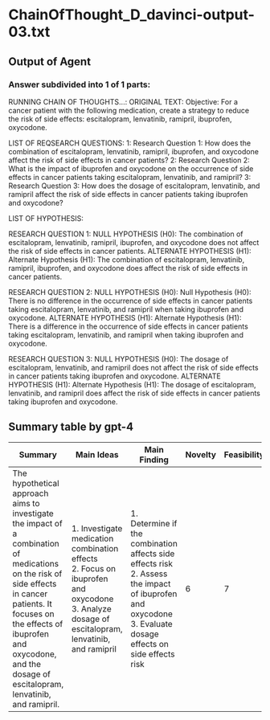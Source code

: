 # ChainOfThought_D_davinci-output-03.txt
## Output of Agent
### Answer subdivided into 1 of 1 parts:
RUNNING CHAIN OF THOUGHTS...:
ORIGINAL TEXT:
Objective: For a cancer patient with the following medication, create a strategy to reduce the risk of side effects: escitalopram, lenvatinib, ramipril, ibuprofen, oxycodone. 


LIST OF REQSEARCH QUESTIONS:
1: Research Question 1: How does the combination of escitalopram, lenvatinib, ramipril, ibuprofen, and oxycodone affect the risk of side effects in cancer patients?
2: Research Question 2: What is the impact of ibuprofen and oxycodone on the occurrence of side effects in cancer patients taking escitalopram, lenvatinib, and ramipril?
3: Research Question 3: How does the dosage of escitalopram, lenvatinib, and ramipril affect the risk of side effects in cancer patients taking ibuprofen and oxycodone?

LIST OF HYPOTHESIS:

RESEARCH QUESTION 1:
NULL HYPOTHESIS (H0): The combination of escitalopram, lenvatinib, ramipril, ibuprofen, and oxycodone does not affect the risk of side effects in cancer patients.
ALTERNATE HYPOTHESIS (H1): Alternate Hypothesis (H1): The combination of escitalopram, lenvatinib, ramipril, ibuprofen, and oxycodone does affect the risk of side effects in cancer patients.

RESEARCH QUESTION 2:
NULL HYPOTHESIS (H0): Null Hypothesis (H0): There is no difference in the occurrence of side effects in cancer patients taking escitalopram, lenvatinib, and ramipril when taking ibuprofen and oxycodone.
ALTERNATE HYPOTHESIS (H1): Alternate Hypothesis (H1): There is a difference in the occurrence of side effects in cancer patients taking escitalopram, lenvatinib, and ramipril when taking ibuprofen and oxycodone.

RESEARCH QUESTION 3:
NULL HYPOTHESIS (H0): The dosage of escitalopram, lenvatinib, and ramipril does not affect the risk of side effects in cancer patients taking ibuprofen and oxycodone.
ALTERNATE HYPOTHESIS (H1): Alternate Hypothesis (H1): The dosage of escitalopram, lenvatinib, and ramipril does affect the risk of side effects in cancer patients taking ibuprofen and oxycodone.
## Summary table by gpt-4
| Summary | Main Ideas | Main Finding | Novelty | Feasibility | Correctness |
|---------|------------|--------------|---------|-------------|-------------|
| The hypothetical approach aims to investigate the impact of a combination of medications on the risk of side effects in cancer patients. It focuses on the effects of ibuprofen and oxycodone, and the dosage of escitalopram, lenvatinib, and ramipril. | 1. Investigate medication combination effects<br>2. Focus on ibuprofen and oxycodone<br>3. Analyze dosage of escitalopram, lenvatinib, and ramipril | 1. Determine if the combination affects side effects risk<br>2. Assess the impact of ibuprofen and oxycodone<br>3. Evaluate dosage effects on side effects risk | 6 | 7 | 8 |

